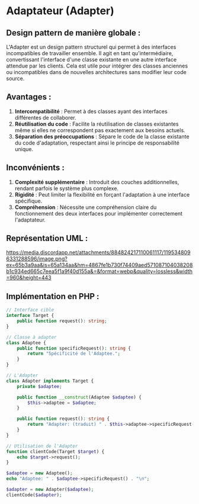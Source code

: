 # Adaptateur (Adapter)

## Design pattern de manière globale :
L'Adapter est un design pattern structurel qui permet à des interfaces incompatibles de travailler ensemble. Il agit en tant qu'intermédiaire, convertissant l'interface d'une classe existante en une autre interface attendue par les clients. Cela est utile pour intégrer des classes anciennes ou incompatibles dans de nouvelles architectures sans modifier leur code source.

## Avantages :
1. **Intercompatibilité** : Permet à des classes ayant des interfaces différentes de collaborer.
2. **Réutilisation du code** : Facilite la réutilisation de classes existantes même si elles ne correspondent pas exactement aux besoins actuels.
3. **Séparation des préoccupations** : Sépare le code de la classe existante du code d'adaptation, respectant ainsi le principe de responsabilité unique.

## Inconvénients :
1. **Complexité supplémentaire** : Introduit des couches additionnelles, rendant parfois le système plus complexe.
2. **Rigidité** : Peut limiter la flexibilité en forçant l'adaptation à une interface spécifique.
3. **Compréhension** : Nécessite une compréhension claire du fonctionnement des deux interfaces pour implémenter correctement l'adaptateur.

## Représentation UML :
https://media.discordapp.net/attachments/884824217110061117/1195348096331288596/image.png?ex=65b3a9aa&is=65a134aa&hm=4867fe1b730f74409aed571087104038208b1c934ed665c7eea5f1a9f40d155a&=&format=webp&quality=lossless&width=960&height=443
## Implémentation en PHP :
```php
// Interface cible
interface Target {
    public function request(): string;
}

// Classe à adapter
class Adaptee {
    public function specificRequest(): string {
        return "Spécificité de l'Adaptee.";
    }
}

// L'Adapter
class Adapter implements Target {
    private $adaptee;

    public function __construct(Adaptee $adaptee) {
        $this->adaptee = $adaptee;
    }

    public function request(): string {
        return "Adapter: (traduit) " . $this->adaptee->specificRequest();
    }
}

// Utilisation de l'Adapter
function clientCode(Target $target) {
    echo $target->request();
}

$adaptee = new Adaptee();
echo "Adaptee: " . $adaptee->specificRequest() . "\n";

$adapter = new Adapter($adaptee);
clientCode($adapter);
```

